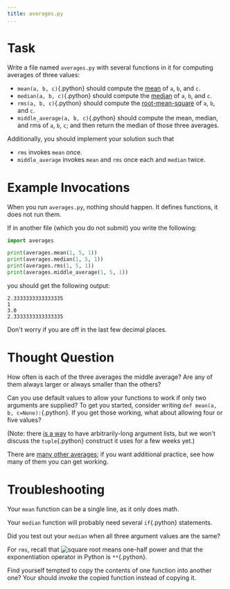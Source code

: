 ```yaml
---
title: averages.py
...
```


# Task

Write a file named `averages.py` with several functions in it for computing averages of three values:

- `mean(a, b, c)`{.python} should compute the [mean](https://en.wikipedia.org/wiki/Arithmetic_mean) of `a`, `b`, and `c`.
- `median(a, b, c)`{.python} should compute the [median](https://en.wikipedia.org/wiki/Median) of `a`, `b`, and `c`.
- `rms(a, b, c)`{.python} should compute the [root-mean-square](https://en.wikipedia.org/wiki/Root_mean_square) of `a`, `b`, and `c`.
- `middle_average(a, b, c)`{.python} should compute the mean, median, and rms of `a`, `b`, `c`; and then return the median of those three averages.

Additionally, you should implement your solution such that

- `rms` invokes `mean` once.
- `middle_average` invokes `mean` and `rms` once each and `median` twice.


# Example Invocations

When you run `averages.py`, nothing should happen.
It defines functions, it does not run them.

If in another file (which you do not submit) you write the following:

````python
import averages

print(averages.mean(1, 5, 1))
print(averages.median(1, 5, 1))
print(averages.rms(1, 5, 1))
print(averages.middle_average(1, 5, 1))
````

you should get the following output:

````
2.3333333333333335
1
3.0
2.3333333333333335
````

Don't worry if you are off in the last few decimal places.


# Thought Question

How often is each of the three averages the middle average?  Are any of them always larger or always smaller than the others?

Can you use default values to allow your functions to work if only two arguments are supplied?  To get you started, consider writing `def mean(a, b, c=None):`{.python}.  If you get those working, what about allowing four or five values?

(Note: there [is a way](https://docs.python.org/3/tutorial/controlflow.html#arbitrary-argument-lists) to have arbitrarily-long argument lists, but we won't discuss the `tuple`{.python} construct it uses for a few weeks yet.)

There are [many other averages](https://en.wikipedia.org/wiki/Average); if you want additional practice, see how many of them you can get working.


# Troubleshooting

Your `mean` function can be a single line, as it only does math.

Your `median` function will probably need several `if`{.python} statements.

Did you test out your `median` when all three argument values are the same?

For `rms`, recall that <img src="https://wikimedia.org/api/rest_v1/media/math/render/svg/ceaad50b7a0ae8ad64014319f138887ec5147f6c" title="square root means one-half power"/> and that the exponentiation operator in Python is `**`{.python}.

Find yourself tempted to copy the contents of one function into another one? Your should *invoke* the copied function instead of copying it.
